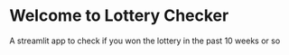 # Welcome to Lottery Checker

A streamlit app to check if you won the lottery in the past 10 weeks or so
